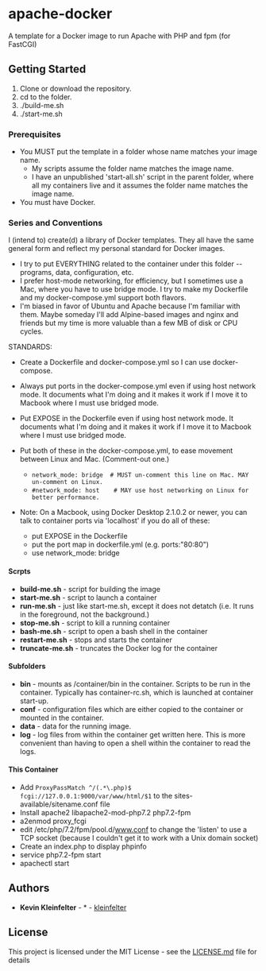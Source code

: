 # apache-docker

A template for a Docker image to run Apache with PHP and fpm (for FastCGI)

## Getting Started

1. Clone or download the repository. 
2. cd to the folder.
3. ./build-me.sh
3. ./start-me.sh

### Prerequisites

* You MUST put the template in a folder whose name matches your image name.
    * My scripts assume the folder name matches the image name.
    * I have an unpublished 'start-all.sh' script in the parent folder, where all my containers live and it assumes the folder name matches the image name.
* You must have Docker.

### Series and Conventions

I (intend to) create(d) a library of Docker templates.  They all have the same general form and reflect my personal standard for Docker images. 

* I try to put EVERYTHING related to the container under this folder -- programs, data, configuration, etc.
* I prefer host-mode networking, for efficiency, but I sometimes use a Mac, where you have to use bridge mode. I try to make my Dockerfile and my docker-compose.yml support both flavors.
* I'm biased in favor of Ubuntu and Apache because I'm familiar with them.  Maybe someday I'll add Alpine-based images and nginx and friends but my time is more valuable than a few MB of disk or CPU cycles.

STANDARDS:

* Create a Dockerfile and docker-compose.yml so I can use docker-compose.
* Always put ports in the docker-compose.yml even if using host network mode. It documents what I'm doing and it makes it work if I move it to Macbook where I must use bridged mode.
* Put EXPOSE in the Dockerfile even if using host network mode. It documents what I'm doing and it makes it work if I move it to Macbook where I must use bridged mode.
* Put both of these in the docker-compose.yml, to ease movement between Linux and Mac.  (Comment-out one.)
    * `network_mode: bridge  # MUST un-comment this line on Mac. MAY un-comment on Linux.`
    * `#network_mode: host    # MAY use host networking on Linux for better performance.`

* Note: On a Macbook, using Docker Desktop 2.1.0.2 or newer, you can talk to container ports via 'localhost' if you  do all of these:
    * put EXPOSE in the Dockerfile
    * put the port map in dockerfile.yml (e.g. ports:"80:80")
    * use network_mode: bridge

#### Scrpts

* **build-me.sh** - script for building the image
* **start-me.sh** - script to launch a container
* **run-me.sh**   - just like start-me.sh, except it does not detatch (i.e. It runs in the foreground, not the background.)
* **stop-me.sh**  - script to kill a running container
* **bash-me.sh**  - script to open a bash shell in the container
* **restart-me.sh** - stops and starts the container
* **truncate-me.sh** - truncates the Docker log for the container

#### Subfolders

* **bin**  - mounts as /container/bin in the container.  Scripts to be run in the container.  Typically has container-rc.sh, which is launched at container start-up.
* **conf** - configuration files which are either copied to the container or mounted in the container.
* **data** - data for the running image.
* **log**  - log files from within the container get written here. This is more convenient than having to open a shell within the container to read the logs.

#### This Container

* Add `ProxyPassMatch ^/(.*\.php)$ fcgi://127.0.0.1:9000/var/www/html/$1` to the sites-available/sitename.conf file
* Install apache2 libapache2-mod-php7.2 php7.2-fpm 
* a2enmod proxy_fcgi
* edit /etc/php/7.2/fpm/pool.d/www.conf to change the 'listen' to use a TCP socket (because I couldn't get it to work with a Unix domain socket)
* Create an index.php to display phpinfo
* service php7.2-fpm start
* apachectl start



## Authors

* **Kevin Kleinfelter** - * - [kleinfelter](https://github.com/kleinfelter)

## License

This project is licensed under the MIT License - see the [LICENSE.md](LICENSE.md) file for details

